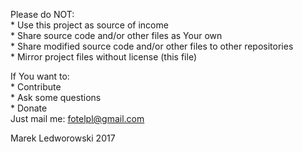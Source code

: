 Please do NOT:  
	* Use this project as source of income  
	* Share source code and/or other files as Your own  
	* Share modified source code and/or other files to other repositories  
	* Mirror project files without license (this file)  
	
If You want to:  
	* Contribute  
	* Ask some questions  
	* Donate  
Just mail me: fotelpl@gmail.com  

Marek Ledworowski 2017  
